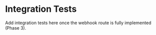﻿# Integration Tests
Add integration tests here once the webhook route is fully implemented (Phase 3).
